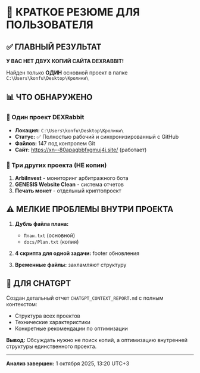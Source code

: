 # 🎯 КРАТКОЕ РЕЗЮМЕ ДЛЯ ПОЛЬЗОВАТЕЛЯ

## ✅ ГЛАВНЫЙ РЕЗУЛЬТАТ

**У ВАС НЕТ ДВУХ КОПИЙ САЙТА DEXRABBIT!**

Найден только **ОДИН** основной проект в папке `C:\Users\konfu\Desktop\Кролики\`

## 📊 ЧТО ОБНАРУЖЕНО

### 🐰 Один проект DEXRabbit

- **Локация:** `C:\Users\konfu\Desktop\Кролики\`
- **Статус:** ✅ Полностью рабочий и синхронизированный с GitHub
- **Файлов:** 147 под контролем Git
- **Сайт:** <https://xn--80apagbbfxgmuj4j.site/> (работает)

### 🔗 Три других проекта (НЕ копии)

1. **ArbiInvest** - мониторинг арбитражного бота
2. **GENESIS Website Clean** - система отчетов
3. **Печать монет** - отдельный криптопроект

## ⚠️ МЕЛКИЕ ПРОБЛЕМЫ ВНУТРИ ПРОЕКТА

1. **Дубль файла плана:**
   - `План.txt` (основной)
   - `docs/Plan.txt` (копия)

2. **4 скрипта для одной задачи:** footer обновления

3. **Временные файлы:** захламляют структуру

## 🎯 ДЛЯ CHATGPT

Создан детальный отчет `CHATGPT_CONTEXT_REPORT.md` с полным контекстом:

- Структура всех проектов
- Технические характеристики  
- Конкретные рекомендации по оптимизации

**Вывод:** Обсуждать нужно не поиск копий, а оптимизацию внутренней структуры единственного проекта.

---
**Анализ завершен:** 1 октября 2025, 13:20 UTC+3
